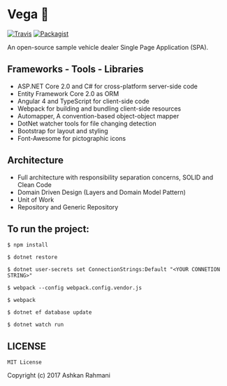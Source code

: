 # Vega :car:
[![Travis](https://img.shields.io/travis/rust-lang/rust.svg)]()
[![Packagist](https://img.shields.io/packagist/l/doctrine/orm.svg)]()

An open-source sample vehicle dealer Single Page Application (SPA).

## Frameworks - Tools - Libraries
- ASP.NET Core 2.0 and C# for cross-platform server-side code
- Entity Framework Core 2.0 as ORM
- Angular 4 and TypeScript for client-side code
- Webpack for building and bundling client-side resources
- Automapper, A convention-based object-object mapper
- DotNet watcher tools for file changing detection
- Bootstrap for layout and styling
- Font-Awesome for pictographic icons

## Architecture

* Full architecture with responsibility separation concerns, SOLID and Clean Code
* Domain Driven Design (Layers and Domain Model Pattern)
* Unit of Work
* Repository and Generic Repository

## To run the project:

`$ npm install`

`$ dotnet restore`

`$ dotnet user-secrets set ConnectionStrings:Default "<YOUR CONNETION STRING>"`

`$ webpack --config webpack.config.vendor.js`

`$ webpack`

`$ dotnet ef database update`

`$ dotnet watch run`

## LICENSE
`MIT License`

Copyright (c) 2017 Ashkan Rahmani